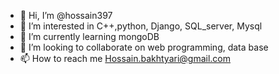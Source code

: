 - 👋 Hi, I’m @hossain397
- 👀 I’m interested in C++,python, Django, SQL_server, Mysql
- 🌱 I’m currently learning mongoDB
- 💞️ I’m looking to collaborate on web programming, data base
- 📫 How to reach me Hossain.bakhtyari@gmail.com

<!---
hossain397/hossain397 is a ✨ special ✨ repository because its `README.md` (this file) appears on your GitHub profile.
You can click the Preview link to take a look at your changes.
--->
